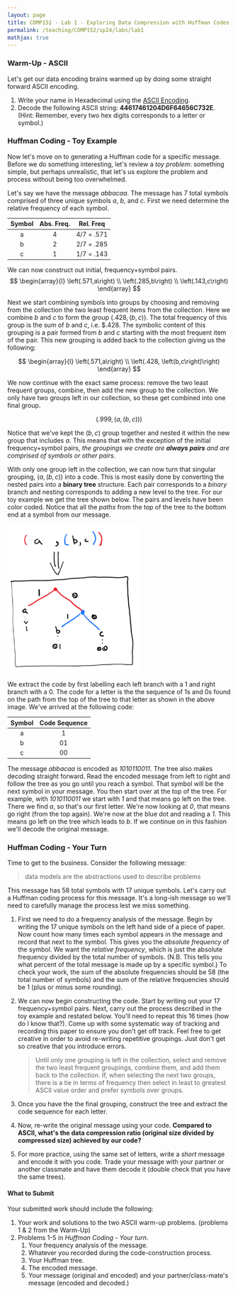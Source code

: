 ```yaml
---
layout: page
title: COMP151 - Lab 1 - Exploring Data Compression with Huffman Codes
permalink: /teaching/COMP152/sp24/labs/lab1
mathjax: true
---
```


### Warm-Up - ASCII 

Let's get our data encoding brains warmed up by doing some straight forward ASCII encoding.  

1. Write your name in Hexadecimal using the [ASCII Encoding](https://www.asciitable.com/). 
2. Decode the following ASCII string: **44617461204D6F64656C732E**. (Hint: Remember, every two hex digits corresponds to a letter or symbol.)

### Huffman Coding - Toy Example

Now let's move on to generating a Huffman code for a specific message. Before we do something interesting, let's review a *toy problem*: something simple, but perhaps unrealistic, that let's us explore the problem and process without being too overwhelmed. 

Let's say we have the message *abbacaa*. The message has 7 total symbols comprised of three unique symbols *a*, *b*, and *c*.  First we need determine the relative frequency of each symbol.

| Symbol | Abs. Freq. | Rel. Freq |
| :--: | :--: | :--: |
|  a | 4 | 4/7 = .571 |
|  b | 2 | 2/7 = .285 |
|  c | 1 | 1/7 = .143 |

We can now construct out initial, frequency+symbol pairs. 
$$
\begin{array}{l}
\left(.571,a\right) \\
\left(.285,b\right) \\
\left(.143,c\right) 
\end{array}
$$

Next we start combining symbols into groups by choosing and removing from the collection the two least frequent items from the collection.  Here we combine *b* and *c* to form the group $\left(.428, \left(b,c\right)\right)$. The total frequency of this group is the sum of $b$ and $c$, i.e. $.428. The symbolic content of this grouping is a pair formed from $b$ and $c$ starting with the most frequent item of the pair. This new grouping is added back to the collection giving us the following:

$$
\begin{array}{l}
\left(.571,a\right) \\
\left(.428, \left(b,c\right)\right)
\end{array}
$$

We now continue with the exact same process: remove the two least frequent groups, combine, then add the new group to the collection. We only have two groups left in our collection, so these get combined into one final group. 

$$
\left(.999,\left(a,\left(b,c\right)\right)\right)
$$

Notice that we've kept the $\left(b,c\right)$ group together and nested it within the new group that includes $a$. This means that with the exception of the initial frequency+symbol pairs, *the groupings we create are **always pairs** and are comprised of symbols or other pairs*. 

With only one group left in the collection, we can now turn that singular grouping, $\left(a,\left(b,c\right)\right)$ into a code. This is most easily done by converting the nested pairs into a **binary tree** structure. Each pair corresponds to a *binary* branch and nesting corresponds to adding a new level to the tree.  For our toy example we get the tree shown below. The pairs and levels have been color coded. Notice that all the *paths* from the top of the tree to the bottom end at a symbol from our message. 

<img src="HuffStuff-pairs2tree.png" width="300">

We extract the code by first labelling each left branch with a 1 and right branch with a 0. The code for a letter is the the sequence of 1s and 0s found on the path from the top of the tree to that letter as shown in the above image. We've arrived at the following code:

| Symbol | Code Sequence |
| :--: | :--: |
| a | 1 |
| b | 01 |
| c | 00 |

The message *abbacaa* is encoded as *1010110011*.  The tree also makes decoding straight forward.  Read the encoded message from left to right and follow the tree as you go until you reach a symbol.  That symbol will be the next symbol in your message. You then start over at the top of the tree.  For example, with *1010110011* we start with *1* and that means go left on the tree. There we find *a*, so that's our first letter. We're now looking at *0*, that means go right (from the top again). We're now at the blue dot and reading a *1*. This means go left on the tree which leads to *b*.  If we continue on in this fashion we'll decode the original message. 

### Huffman Coding - Your Turn

Time to get to the business. Consider the following message:

> data models are the abstractions used to describe problems

This message has 58 total symbols with 17 unique symbols. Let's carry out a Huffman coding process for this message. It's a long-ish message so we'll need to carefully manage the process lest we miss something. 

1. First we need to do a frequency analysis of the message. Begin by writing the 17 unique symbols on the left hand side of a piece of paper. Now count how many times each symbol appears in the message and record that next to the symbol. This gives you the *absolute frequency* of the symbol. We want the *relative frequency*, which is just the absolute frequency divided by the total number of symbols. (N.B. This tells you what percent of the total message is made up by a specific symbol.) To check your work, the sum of the absolute frequencies should be 58 (the total number of symbols) and the sum of the relative frequencies should be 1 (plus or minus some rounding).
2. We can now begin constructing the code. Start by writing out your 17 frequency+symbol pairs. Next, carry out the process described in the toy example and restated below. You'll need to repeat this 16 times (how do I know that?). Come up with some systematic way of tracking and recording this paper to ensure you don't get off track. Feel free to get creative in order to avoid re-writing repetitive groupings. Just don't get so creative that you introduce errors. 
        
    > Until only one grouping is left in the collection, select and remove the two least frequent groupings, combine them, and add them back to the collection. If, when selecting the next two groups, there is a tie in terms of frequency then select in least to greatest ASCII value order and prefer symbols over groups. 

3. Once you have the the final grouping, construct the tree and extract the code sequence for each letter. 
4. Now, re-write the original message using your code. **Compared to ASCII, what's the data compression ratio (original size divided by compressed size) achieved by our code?**
5. For more practice, using the same set of letters, write a *short* message and encode it with you code. Trade your message with your partner or another classmate and have them decode it (double check that you have the same trees).

#### What to Submit

Your submitted work should include the following:

1. Your work and solutions to the two ASCII warm-up problems. (problems 1 & 2 from the Warm-Up)
2. Problems 1-5 in *Huffman Coding - Your turn*.
    1. Your frequency analysis of the message. 
    2. Whatever you recorded during the code-construction process. 
    3. Your Huffman tree.
    4. The encoded message. 
    5. Your message (original and encoded) and your partner/class-mate's message (encoded and decoded.)